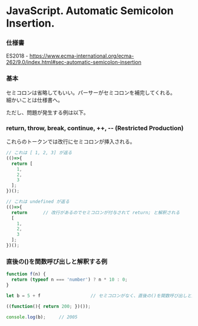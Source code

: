 # JavaScript. Automatic Semicolon Insertion.

### 仕様書
ES2018 - https://www.ecma-international.org/ecma-262/9.0/index.html#sec-automatic-semicolon-insertion

### 基本
セミコロンは省略してもいい。パーサーがセミコロンを補完してくれる。  
細かいことは仕様書へ。

ただし、問題が発生する例は以下。

### return, throw, break, continue, ++, -- (Restricted Production)
これらのトークンでは改行にセミコロンが挿入される。
```javascript
// これは [ 1, 2, 3] が返る
(()=>{
  return [
    1,
    2,
    3
  ];
})();

// これは undefined が返る
(()=>{
  return      // 改行があるのでセミコロンが付与されて return; と解釈される
  [
    1,
    2,
    3
  ];
})();
```

### 直後の()を関数呼び出しと解釈する例
```javascript
function f(n) {
  return (typeof n === 'number') ? n * 10 : 0;
}

let b = 5 + f                   // セミコロンがなく、直後の()を関数呼び出しと解釈する

((function(){ return 200; })());

console.log(b);     // 2005
```
